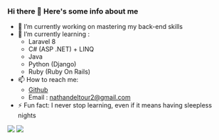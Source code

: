 ### Hi there 👋 Here's some info about me

- 🔭 I’m currently working on mastering my back-end skills
- 🌱 I’m currently learning : 
  - Laravel 8
  - C# (ASP .NET) + LINQ
  - Java
  - Python (Django)
  - Ruby (Ruby On Rails)
- 📫 How to reach me: 
  - [Github](https://github.com/mvker)
  - Email : nathandeltour2@gmail.com
- ⚡ Fun fact: I never stop learning, even if it means having sleepless nights

<img src='https://github-readme-stats.vercel.app/api?username=mvker&hide=prs,stars&show_icons=true&theme=tokyonight' />
<img src='https://github-readme-stats.vercel.app/api/top-langs/?username=mvker&theme=tokyonight&hide=html' />
